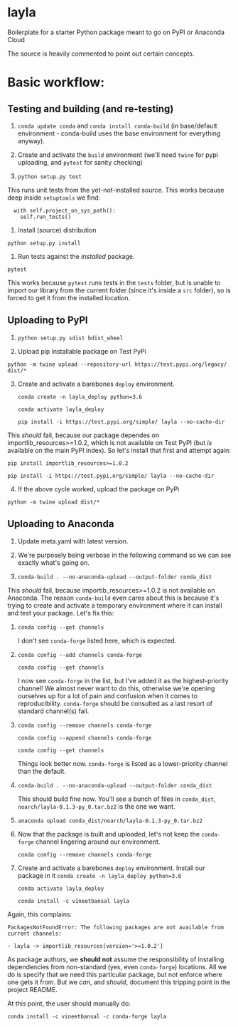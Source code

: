# layla

Boilerplate for a starter Python package meant to go on PyPI or Anaconda Cloud

The source is heavily commented to point out certain concepts.

# Basic workflow:

## Testing and building (and re-testing)

1. `conda update conda` and `conda install conda-build` (in base/default environment - conda-build uses the base environment for everything anyway).

1. Create and activate the `build` environment (we'll need `twine` for pypi uploading, and `pytest` for sanity checking)

1. `python setup.py test`

This runs unit tests from the yet-not-installed source. This works because deep inside `setuptools` we find:

```
  with self.project_on_sys_path():
    self.run_tests()
```

1. Install (source) distribution

`python setup.py install`

1. Run tests against the *installed* package.

`pytest`

This works because `pytest` runs tests in the `tests` folder, but is unable to import our library from the current folder (since it's inside a `src` folder), so is forced to get it from the installed location.

## Uploading to PyPI

1. `python setup.py sdist bdist_wheel`

2. Upload pip installable package on Test PyPi

`python -m twine upload --repository-url https://test.pypi.org/legacy/ dist/*`

3. Create and activate a barebones `deploy` environment.

   `conda create -n layla_deploy python=3.6`
   
   `conda activate layla_deploy`

   `pip install -i https://test.pypi.org/simple/ layla --no-cache-dir`

This *should* fail, because our package dependes on importlib_resources>=1.0.2, which is not available on Test PyPI (but *is* available on the main PyPI index). So let's install that first and attempt again:

`pip install importlib_resources>=1.0.2`

`pip install -i https://test.pypi.org/simple/ layla --no-cache-dir`


4. If the above cycle worked, upload the package on PyPi

`python -m twine upload dist/*`

## Uploading to Anaconda

1. Update meta.yaml with latest version.

1. We're purposely being verbose in the following command so we can see exactly what's going on.

1. `conda-build . --no-anaconda-upload --output-folder conda_dist`

This *should* fail, because importib_resources>=1.0.2 is not available on Anaconda. The reason `conda-build` even cares about this is because it's trying to create and activate a temporary environment where it can install and test your package. Let's fix this:

  1. `conda config --get channels`
  
     I don't see `conda-forge` listed here, which is expected.
     
  1. `conda config --add channels conda-forge`
  
      `conda config --get channels`
      
      I now see `conda-forge` in the list, but I've added it as the highest-priority channel! We almost never want to do this, otherwise we're opening ourselves up for a lot of pain and confusion when it comes to reproducibility. `conda-forge` should be consulted as a last resort of standard channel(s) fail.

  1. `conda config --remove channels conda-forge`
  
     `conda config --append channels conda-forge`
     
      `conda config --get channels`
      
      Things look better now. `conda-forge` is listed as a lower-priority channel than the default.
      
1. `conda-build . --no-anaconda-upload --output-folder conda_dist`

   This should build fine now. You'll see a bunch of files in `conda_dist`, `noarch/layla-0.1.3-py_0.tar.bz2` is the one we want.
   
1. `anaconda upload conda_dist/noarch/layla-0.1.3-py_0.tar.bz2`

1. Now that the package is built and uploaded, let's not keep the `conda-forge` channel lingering around our environment.

   `conda config --remove channels conda-forge`
   
1. Create and activate a barebones `deploy` environment. Install our package in it
   `conda create -n layla_deploy python=3.6`
   
   `conda activate layla_deploy`
   
   `conda install -c vineetbansal layla`
   
  Again, this complains:
  
  ```
  PackagesNotFoundError: The following packages are not available from current channels:

  - layla -> importlib_resources[version='>=1.0.2']
  ```
   
  As package authors, we **should not** assume the responsibility of installing dependencies from non-standard (yes, even `conda-forge`) locations. All we do is specify that we need this particular package, but not enforce where one gets it from. But we *can*, and *should*, document this tripping point in the project README.
  
  At this point, the user should manually do:
  
  `conda install -c vineetbansal -c conda-forge layla`
